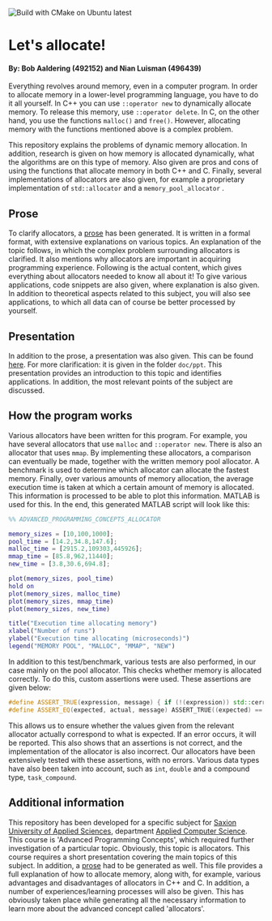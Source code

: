 ![Build with CMake on Ubuntu latest](https://github.com/BobAaldering/LETS_ALLOCATE/actions/workflows/cmake.yml/badge.svg)

# Let's allocate!
#### By: Bob Aaldering (492152) and Nian Luisman (496439)

Everything revolves around memory, even in a computer program. In order to allocate memory in a lower-level programming language, you have to do it all yourself. In C++ you can use `::operator new` to dynamically allocate memory. To release this memory, use `::operator delete`. In C, on the other hand, you use the functions `malloc()` and `free()`. However, allocating memory with the functions mentioned above is a complex problem.

This repository explains the problems of dynamic memory allocation. In addition, research is given on how memory is allocated dynamically, what the algorithms are on this type of memory. Also given are pros and cons of using the functions that allocate memory in both C++ and C. Finally, several implementations of allocators are also given, for example a proprietary implementation of `std::allocator` and a `memory_pool_allocator` .

## Prose

To clarify allocators, a [prose](PROSE.md) has been generated. It is written in a formal format, with extensive explanations on various topics.
An explanation of the topic follows, in which the complex problem surrounding allocators is clarified. It also mentions why allocators are important in acquiring programming experience. Following is the actual content, which gives everything about allocators needed to know all about it!
To give various applications, code snippets are also given, where explanation is also given. 
In addition to theoretical aspects related to this subject, you will also see applications, to which all data can of course be better processed by yourself.

## Presentation

In addition to the prose, a presentation was also given. This can be found [here](doc/ppt/APC_TOPIC_2_ALLOCATORS.pptx). For more clarification: it is given in the folder `doc/ppt`. This presentation provides an introduction to this topic and identifies applications. In addition, the most relevant points of the subject are discussed.

## How the program works

Various allocators have been written for this program. For example, you have several allocators that use `malloc` and `::operator new`. There is also an allocator that uses `mmap`. By implementing these allocators, a comparison can eventually be made, together with the written memory pool allocator. A benchmark is used to determine which allocator can allocate the fastest memory.
Finally, over various amounts of memory allocation, the average execution time is taken at which a certain amount of memory is allocated.
This information is processed to be able to plot this information. MATLAB is used for this. In the end, this generated MATLAB script will look like this:

```Matlab
%% ADVANCED_PROGRAMMING_CONCEPTS_ALLOCATOR

memory_sizes = [10,100,1000];
pool_time = [14.2,34.8,147.6];
malloc_time = [2915.2,109303,445926];
mmap_time = [85.8,962,11440];
new_time = [3.8,30.6,694.8];

plot(memory_sizes, pool_time)
hold on
plot(memory_sizes, malloc_time)
plot(memory_sizes, mmap_time)
plot(memory_sizes, new_time)

title("Execution time allocating memory")
xlabel("Number of runs")
ylabel("Execution time allocating (microseconds)")
legend("MEMORY POOL", "MALLOC", "MMAP", "NEW")
```

In addition to this test/benchmark, various tests are also performed, in our case mainly on the pool allocator. This checks whether memory is allocated correctly. To do this, custom assertions were used. These assertions are given below:

```c++
#define ASSERT_TRUE(expression, message) { if (!(expression)) std::cerr << message; } // Custom-made assert, that checks if the given expression is true.
#define ASSERT_EQ(expected, actual, message) ASSERT_TRUE((expected) == (actual), message) // Custom-made assert, that checks if the expected value is equal to the actual value.
```

This allows us to ensure whether the values given from the relevant allocator actually correspond to what is expected. If an error occurs, it will be reported. This also shows that an assertions is not correct, and the implementation of the allocator is also incorrect. Our allocators have been extensively tested with these assertions, with no errors. Various data types have also been taken into account, such as `int`, `double` and a compound type, `task_compound`.

## Additional information

This repository has been developed for a specific subject for [Saxion University of Applied Sciences](https://www.saxion.edu), department [Applied Computer Science](https://www.saxion.edu/programmes/bachelor/applied-computer-science). This course is 'Advanced Programming Concepts', which required further investigation of a particular topic. Obviously, this topic is allocators.
This course requires a short presentation covering the main topics of this subject. In addition, a [prose](PROSE.md) had to be generated as well. This file provides a full explanation of how to allocate memory, along with, for example, various advantages and disadvantages of allocators in C++ and C. In addition, a number of experiences/learning processes will also be given. This has obviously taken place while generating all the necessary information to learn more about the advanced concept called 'allocators'.
